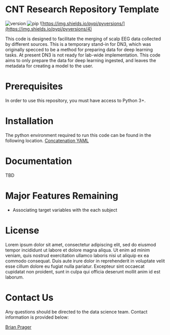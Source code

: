 CNT Research Repository Template
================
![version](https://img.shields.io/badge/version-0.2.1-blue)
![pip](https://img.shields.io/pypi/v/pip.svg)
![https://img.shields.io/pypi/pyversions/](https://img.shields.io/pypi/pyversions/4)

This code is designed to facilitate the merging of scalp EEG data collected by different sources. This is a temporary stand-in for DN3, which was originally specced to be a method for preparing data for deep learning tasks. At present DN3 is not ready for lab-wide implementation. This code aims to only prepare the data for deep learning ingested, and leaves the metadata for creating a model to the user.

# Prerequisites
In order to use this repository, you must have access to Python 3+. 

# Installation

The python environment required to run this code can be found in the following location. [Concatenation YAML](/core_libraries/python/scalp/envs/CNT_ENVIRON_SCALP_CONCAT.yml)

# Documentation
TBD

# Major Features Remaining
- Associating target variables with the each subject

# License
Lorem ipsum dolor sit amet, consectetur adipiscing elit, sed do eiusmod tempor incididunt ut labore et dolore magna aliqua. Ut enim ad minim veniam, quis nostrud exercitation ullamco laboris nisi ut aliquip ex ea commodo consequat. Duis aute irure dolor in reprehenderit in voluptate velit esse cillum dolore eu fugiat nulla pariatur. Excepteur sint occaecat cupidatat non proident, sunt in culpa qui officia deserunt mollit anim id est laborum.

# Contact Us
Any questions should be directed to the data science team. Contact information is provided below:

[Brian Prager](mailto:bjprager@seas.upenn.edu)

